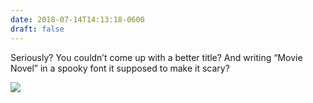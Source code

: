 ```yaml
---
date: 2018-07-14T14:13:18-0600
draft: false
---
```


Seriously? You couldn’t come up with a better title? And writing “Movie Novel” in a spooky font it supposed to make it scary?

![](/images/2018/9104d852c6.jpg)

